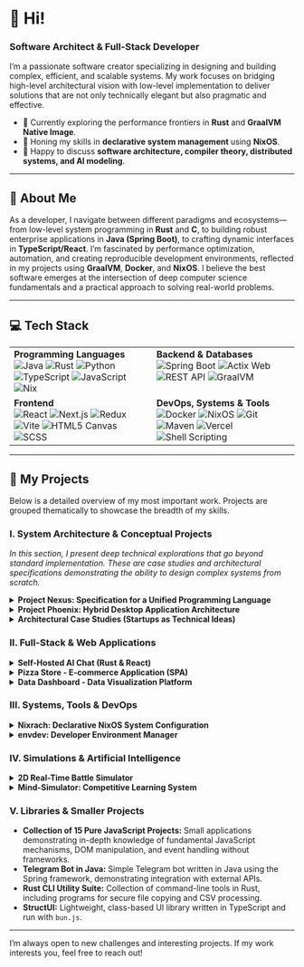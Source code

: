 # 👋 Hi!
### Software Architect & Full-Stack Developer
I’m a passionate software creator specializing in designing and building complex, efficient, and scalable systems. My work focuses on bridging high-level architectural vision with low-level implementation to deliver solutions that are not only technically elegant but also pragmatic and effective.
- 🔭 Currently exploring the performance frontiers in **Rust** and **GraalVM Native Image**.
- 🌱 Honing my skills in **declarative system management** using **NixOS**.
- 💬 Happy to discuss **software architecture, compiler theory, distributed systems, and AI modeling**.

---
## 🚀 About Me
As a developer, I navigate between different paradigms and ecosystems—from low-level system programming in **Rust** and **C**, to building robust enterprise applications in **Java (Spring Boot)**, to crafting dynamic interfaces in **TypeScript/React**.
I’m fascinated by performance optimization, automation, and creating reproducible development environments, reflected in my projects using **GraalVM**, **Docker**, and **NixOS**. I believe the best software emerges at the intersection of deep computer science fundamentals and a practical approach to solving real-world problems.

---
## 💻 Tech Stack
<table>
  <tr>
    <td valign="top" width="50%">
      <strong>Programming Languages</strong><br>
      <img src="https://img.shields.io/badge/Java-ED8B00?style=for-the-badge&logo=openjdk&logoColor=white" alt="Java">
      <img src="https://img.shields.io/badge/Rust-000000?style=for-the-badge&logo=rust&logoColor=white" alt="Rust">
      <img src="https://img.shields.io/badge/Python-3776AB?style=for-the-badge&logo=python&logoColor=white" alt="Python">
      <img src="https://img.shields.io/badge/TypeScript-3178C6?style=for-the-badge&logo=typescript&logoColor=white" alt="TypeScript">
      <img src="https://img.shields.io/badge/JavaScript-F7DF1E?style=for-the-badge&logo=javascript&logoColor=black" alt="JavaScript">
      <img src="https://img.shields.io/badge/Nix-5277C3?style=for-the-badge&logo=nixos&logoColor=white" alt="Nix">
    </td>
    <td valign="top" width="50%">
      <strong>Backend & Databases</strong><br>
      <img src="https://img.shields.io/badge/Spring_Boot-6DB33F?style=for-the-badge&logo=spring-boot&logoColor=white" alt="Spring Boot">
      <img src="https://img.shields.io/badge/Actix_Web-000000?style=for-the-badge&logo=rust&logoColor=white" alt="Actix Web">
      <img src="https://img.shields.io/badge/REST_API-0277BD?style=for-the-badge&logo=api-platform&logoColor=white" alt="REST API">
      <img src="https://img.shields.io/badge/GraalVM-19B4DE?style=for-the-badge&logo=graalvm&logoColor=white" alt="GraalVM">
    </td>
  </tr>
  <tr>
    <td valign="top" width="50%">
      <strong>Frontend</strong><br>
      <img src="https://img.shields.io/badge/-ReactJs-61DAFB?logo=react&logoColor=white&style=for-the-badge" alt="React">
      <img src="https://img.shields.io/badge/Next.js-000000?style=for-the-badge&logo=next.js&logoColor=white" alt="Next.js">
      <img src="https://img.shields.io/badge/Redux-764ABC?style=for-the-badge&logo=redux&logoColor=white" alt="Redux">
      <img src="https://img.shields.io/badge/Vite-646CFF?style=for-the-badge&logo=vite&logoColor=white" alt="Vite">
      <img src="https://img.shields.io/badge/HTML5_Canvas-E34F26?style=for-the-badge&logo=html5&logoColor=white" alt="HTML5 Canvas">
      <img src="https://img.shields.io/badge/SCSS-CC6699?style=for-the-badge&logo=sass&logoColor=white" alt="SCSS">
    </td>
    <td valign="top" width="50%">
      <strong>DevOps, Systems & Tools</strong><br>
      <img src="https://img.shields.io/badge/Docker-2496ED?style=for-the-badge&logo=docker&logoColor=white" alt="Docker">
      <img src="https://img.shields.io/badge/NixOS-5277C3?style=for-the-badge&logo=nixos&logoColor=white" alt="NixOS">
      <img src="https://img.shields.io/badge/Git-F05032?style=for-the-badge&logo=git&logoColor=white" alt="Git">
      <img src="https://img.shields.io/badge/Maven-C71A36?style=for-the-badge&logo=apache-maven&logoColor=white" alt="Maven">
      <img src="https://img.shields.io/badge/Vercel-000000?style=for-the-badge&logo=vercel&logoColor=white" alt="Vercel">
      <img src="https://img.shields.io/badge/Shell_Scripting-4EAA25?style=for-the-badge&logo=gnu-bash&logoColor=white" alt="Shell Scripting">
    </td>
  </tr>
</table>

---
## 📂 My Projects
Below is a detailed overview of my most important work. Projects are grouped thematically to showcase the breadth of my skills.

### I. System Architecture & Conceptual Projects
*In this section, I present deep technical explorations that go beyond standard implementation. These are case studies and architectural specifications demonstrating the ability to design complex systems from scratch.*

<details>
<summary><strong>Project Nexus: Specification for a Unified Programming Language</strong></summary>
> **Project Goal:** Design and specify a new programming language (`.nx`) and its ecosystem. The aim is to create a successor that synthesizes the performance of C, the productivity of Python, and the asynchronicity of JavaScript into a single coherent paradigm.
>
> **Key Architectural Concepts:**
> - **Unified Intermediate Representation (UIR):** The core system—a common intermediate representation into which code from various languages is compiled, enabling unprecedented optimizations.
> - **Library Ingestor (`nexlink`):** A tool for transpiling existing libraries (C, Python, JS) into the native `.nexlib` format, eliminating the need for FFI (Foreign Function Interface).
> - **Polyglot Optimizer:** An advanced optimizer capable of cross-language transformations, such as inlining a Python function directly into a Nexus loop.
> - **Dual Memory Model:** Default safe memory management (ARC + GC) with the ability to switch to a `perf {}` block with manual allocation and borrow-checking inspired by Rust.
>
> **Project Value:** Demonstrates deep understanding of **compiler theory, language design, operating systems, and complex software architecture**.
</details>

<details>
<summary><strong>Project Phoenix: Hybrid Desktop Application Architecture</strong></summary>
> **Project Goal:** Design a hybrid desktop application architecture that combines **instant startup and low memory usage** (characteristic of native apps) with **the speed and flexibility of web UI development**.
>
> **Key Architectural Concepts:**
> - **Native Backend (AOT Compilation):** Backend in **Spring Boot** compiled to a native binary using **GraalVM Native Image**, ensuring startup in a fraction of a second.
> - **Java Frontend:** User interface written in Java, then compiled to high-performance JavaScript/WebAssembly using tools like `J2CL`.
> - **Desktop Shell:** Minimalist **JavaFX** application with a `WebView` component that renders the web frontend, running on a standard JVM.
> - **Strict API Contract:** Shared Maven module with DTOs, ensuring type safety and serving as a formal contract between client and server.
>
> **Project Value:** Shows the ability to design **complex, multi-module systems**, knowledge of advanced compilation techniques, and making informed architectural trade-offs.
</details>

<details>
<summary><strong>Architectural Case Studies (Startups as Technical Ideas)</strong></summary>
> These projects are technical analyses of business problems, presented as ready-made architectural concepts for hypothetical startups.
>
> 1. **Intellexa - Market Intelligence from AI Conversations:**
>    - **Problem:** Companies have millions of AI chatbot logs ("dark data") that are an untapped resource.
>    - **Technical Solution:** Three-tier SaaS platform (B2B). **Tier 1 (Ignite):** Analytical dashboard with PII anonymization and topic clustering. **Tier 2 (Accelerate):** Adds API for insights and benchmarking. **Tier 3 (Apex):** Introduces Fine-Tuning as a Service (FaaS) and dedicated data strategist support. Architecture based on microservices, stream processing, and NLP models.
>
> 2. **Integrit Labs - Integration as a Service:**
>    - **Problem:** Engineers waste valuable time integrating and maintaining external SDKs (Stripe, Twilio, Scandit), instead of focusing on product development.
>    - **Technical Solution:** Integration services company evolving into a platform. **Phase 1:** Expert services (fixed-price). **Phase 2:** Premium WordPress plugin (`Integrit Connect`). **Phase 3:** Creation of `Integrit API`—a unified "API to API" that becomes the main SaaS product.
>
> 3. **LearnSphere Academy - EdTech Platform:**
>    - **Problem:** Need for a professional, engaging educational platform.
>    - **Technical Solution:** Landing page design and initial system architecture. Frontend in **Next.js** (for SEO and performance), backend as a **Headless CMS** (e.g., Strapi) for content management (courses, tutors) and API for handling registrations and consultations. Future integration with **SphereLabs AI**—a custom LLM module for personalized learning.
>
> **Project Value:** Demonstrates the ability to **translate business needs into concrete technical solutions** and think about scalability and monetization.
</details>

### II. Full-Stack & Web Applications
<details>
<summary><strong>Self-Hosted AI Chat (Rust & React)</strong></summary>
> **Description:** Fully functional, locally hosted AI chat application. Backend written in **Rust (Actix Web)** uses the `llama-cpp-2` library for inference on LLM models (GGUF format) without external APIs. Frontend built in **React** and **TypeScript** provides a modern, responsive interface.
>
> **Key Features:**
> - No dependency on external APIs—100% privacy.
> - Conversation context management.
> - High performance thanks to native backend.
>
> **Technologies:** `Rust`, `Actix Web`, `llama.cpp`, `React`, `TypeScript`, `Vite`.
</details>

<details>
<summary><strong>Pizza Store - E-commerce Application (SPA)</strong></summary>
> **Description:** Modern Single-Page Application (SPA) simulating a pizza store. Implemented dynamic product search and filtering (`lodash.debounce`), advanced sorting, cart management, and **PayPal** payment integration.
>
> **Key Features:**
> - State management with **Redux Toolkit**.
> - State synchronization with URL and `localStorage`.
> - Loading optimization via Code Splitting (`React.lazy`).
>
> **Technologies:** `React`, `TypeScript`, `Redux Toolkit`, `SCSS`, `PayPal API`.
</details>

<details>
<summary><strong>Data Dashboard - Data Visualization Platform</strong></summary>
> **Description:** Full-stack application for collecting, processing, and visualizing personal data from various sources. Backend in **Python** periodically fetches and aggregates data. Frontend in **Next.js** delivers interactive charts and filters for data exploration.
>
> **Key Features:**
> - Automated backend tasks.
> - Server-side rendering (SSR) for high performance.
>
> **Technologies:** `Python`, `Next.js`, `React`, `Data Visualization`.
</details>

### III. Systems, Tools & DevOps
<details>
<summary><strong>Nixrach: Declarative NixOS System Configuration</strong></summary>
> **Description:** Comprehensive, fully reproducible **NixOS** system configuration using **Flakes** and **Home-Manager**. Manages the entire development environment—from kernel to window manager (**Hyprland**), applications, aliases, and scripts.
>
> **Key Features:**
> - "Infrastructure as Code" applied to the workstation.
> - Modular structure for different hosts (desktop, laptop).
> - Full automation and reproducibility.
>
> **Technologies:** `Nix`, `NixOS`, `Flakes`, `Home-Manager`, `Hyprland`, `Waybar`.
</details>

<details>
<summary><strong>envdev: Developer Environment Manager</strong></summary>
> **Description:** Native CLI tool (Java + GraalVM) orchestrating a containerized development environment based on **RHEL**. Automatically manages configuration and lifecycle of containers (developer tools + web-based VS Code), providing isolated and reproducible work environments.
>
> **Key Features:**
> - Instant startup thanks to native compilation.
> - Dual-container architecture (tools + IDE).
> - Full automation via `docker-compose`.
>
> **Technologies:** `Java`, `GraalVM Native Image`, `Docker`, `Docker Compose`, `Picocli`.
</details>

### IV. Simulations & Artificial Intelligence
<details>
<summary><strong>2D Real-Time Battle Simulator</strong></summary>
> **Description:** Interactive 2D battle simulator with autonomous AI units that independently seek enemies, engage in combat, and react to battlefield conditions. The project uses object-oriented architecture and **HTML5 Canvas API** for real-time rendering.
>
> **Key Features:**
> - Intelligent agent behavior (targeting, pursuit).
> - Combat system based on HP and armor.
> - Dynamic UI with real-time updates.
>
> **Technologies:** `TypeScript`, `HTML5 Canvas API`, `Object-Oriented Programming`.
</details>

<details>
<summary><strong>Mind-Simulator: Competitive Learning System</strong></summary>
> **Description:** **Java/Spring Boot** application simulating an environment where simple, "generic" learning cells compete for data processing. Cells that successfully process data strengthen and develop specializations, demonstrating emergence and system self-organization.
>
> **Key Features:**
> - Competition for resources (data) and specialization.
> - Evolutionary cycle (metabolism, death, birth).
> - Agent-based architecture.
>
> **Technologies:** `Java`, `Spring Boot`, `Agent-Based Modeling`.
</details>

### V. Libraries & Smaller Projects
- **Collection of 15 Pure JavaScript Projects:** Small applications demonstrating in-depth knowledge of fundamental JavaScript mechanisms, DOM manipulation, and event handling without frameworks.
- **Telegram Bot in Java:** Simple Telegram bot written in Java using the Spring framework, demonstrating integration with external APIs.
- **Rust CLI Utility Suite:** Collection of command-line tools in Rust, including programs for secure file copying and CSV processing.
- **StructUI:** Lightweight, class-based UI library written in TypeScript and run with `bun.js`.

---
I’m always open to new challenges and interesting projects. If my work interests you, feel free to reach out!
